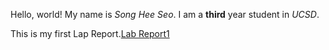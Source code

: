 
 Hello, world!
 My name is *Song Hee Seo*. 
 I am a **third** year student in *UCSD*.

This is my first Lap Report.[Lab Report1](https://songglory2022.github.io/cse15l-lab-reports/lab-report-1-week-0.html)